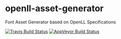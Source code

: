 # openll-asset-generator
Font Asset Generator based on OpenLL Specifications

[![Travis Build Status](https://travis-ci.org/hpicgs/openll-asset-generator.svg?branch=master)](https://travis-ci.org/hpicgs/openll-asset-generator)
[![AppVeyor Build Status](https://ci.appveyor.com/api/projects/status/as83desywum1y0f7/branch/master?svg=true)](https://ci.appveyor.com/project/anne-gropler/openll-asset-generator/branch/master)